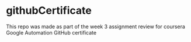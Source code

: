 # githubCertificate
This repo was made as part of the week 3 assignment review for coursera Google Automation GitHub certificate
